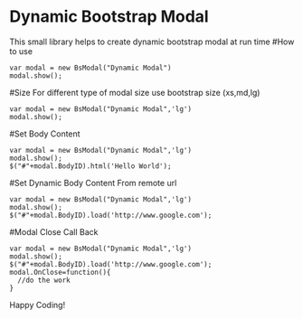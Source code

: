 # Dynamic Bootstrap Modal
This small library helps to create dynamic bootstrap modal at run time
#How to use
```
var modal = new BsModal("Dynamic Modal")
modal.show();
```
#Size
For different type of modal size use bootstrap size (xs,md,lg)
```
var modal = new BsModal("Dynamic Modal",'lg')
modal.show();
```
#Set Body Content
```
var modal = new BsModal("Dynamic Modal",'lg')
modal.show();
$("#"+modal.BodyID).html('Hello World');
```
#Set Dynamic Body Content
From remote url
```
var modal = new BsModal("Dynamic Modal",'lg')
modal.show();
$("#"+modal.BodyID).load('http://www.google.com');
```
#Modal Close Call Back
```
var modal = new BsModal("Dynamic Modal",'lg')
modal.show();
$("#"+modal.BodyID).load('http://www.google.com');
modal.OnClose=function(){
  //do the work
}
```

Happy Coding!
